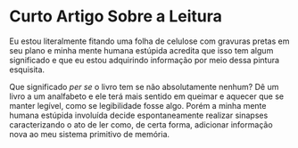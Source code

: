 <!-- pt :: Curto Artigo Sobre a Leitura :: 2023-01-22 17:51:55 -->

# Curto Artigo Sobre a Leitura

Eu estou literalmente fitando uma folha de celulose com gravuras pretas em seu
plano e minha mente humana estúpida acredita que isso tem algum significado e
que eu estou adquirindo informação por meio dessa pintura esquisita.

Que significado *per se* o livro tem se não absolutamente nenhum? Dê um livro a
um analfabeto e ele terá mais sentido em queimar e aquecer que se manter
legível, como se legibilidade fosse algo. Porém a minha mente humana estúpida
involuída decide espontaneamente realizar sinapses caracterizando o ato de ler
como, de certa forma, adicionar informação nova ao meu sistema primitivo de
memória.
